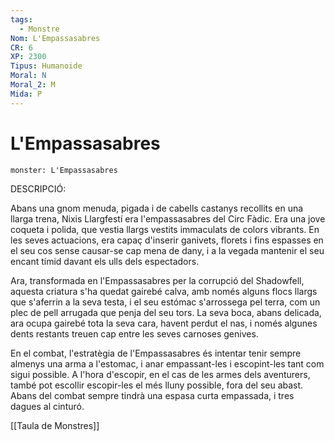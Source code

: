 ```yaml
---
tags:
  - Monstre
Nom: L'Empassasabres
CR: 6
XP: 2300
Tipus: Humanoide
Moral: N
Moral_2: M
Mida: P
---
```

# L'Empassasabres

```statblock
monster: L'Empassasabres
```

DESCRIPCIÓ:

Abans una gnom menuda, pigada i de cabells castanys recollits en una llarga trena, Nixis Llargfestí era l'empassasabres del Circ Fàdic.  Era una jove coqueta i polida, que vestia llargs vestits immaculats de colors vibrants. En les seves actuacions, era capaç d'inserir ganivets, florets i fins espasses en el seu cos sense causar-se cap mena de dany, i a la vegada mantenir el seu encant tímid davant els ulls dels espectadors.

Ara, transformada en l'Empassasabres per la corrupció del Shadowfell, aquesta criatura s'ha quedat gairebé calva, amb només alguns flocs llargs que s'aferrin a la seva testa, i el seu estómac s'arrossega pel terra, com un plec de pell arrugada que penja del seu tors. La seva boca, abans delicada, ara ocupa gairebé tota la seva cara, havent perdut el nas, i només algunes dents restants treuen cap entre les seves carnoses genives.

En el combat, l'estratègia de l'Empassasabres és intentar tenir sempre almenys una arma a l'estomac, i anar empassant-les i escopint-les tant com sigui possible. A l'hora d'escopir, en el cas de les armes dels aventurers, també pot escollir escopir-les el més lluny possible, fora del seu abast. Abans del combat sempre tindrà una espasa curta empassada, i tres dagues al cinturó.

[[Taula de Monstres]]



